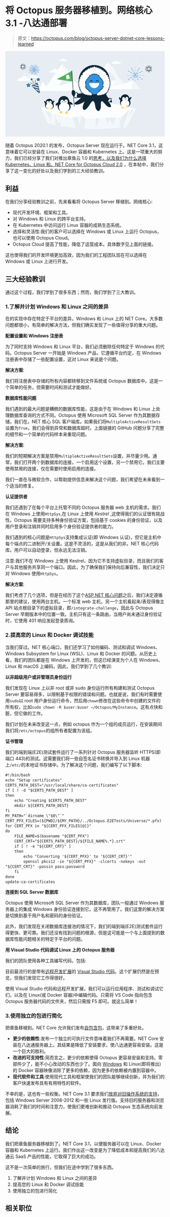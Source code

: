 # 将 Octopus 服务器移植到。网络核心 3.1 -八达通部署

> 原文：<https://octopus.com/blog/octopus-server-dotnet-core-lessons-learned>

[![Lessons learned porting Octopus Server to .NET Core 3.1](img/d474ecc0ec20eb01580b0656146e3e93.png)](#)

随着 Octopus 2020.1 的发布，Octopus Server 现在运行于。NET Core 3.1，这意味着它可以安装在 Linux、Docker 容器和 Kubernetes 上。这是一项重大的努力，我们已经分享了我们对推出章鱼云 1.0 的[思考，以及](/blog/octopus-cloud-1.0-reflections)[我们为什么选择 Kubernetes、Linux 和。NET Core for Octopus Cloud 2.0](/blog/octopus-cloud-v2-why-kubernetes) ，在本帖中，我们分享了这一变化的好处以及我们学到的三大经验教训。

## 利益

在我们分享经验教训之前，先来看看将 Octopus Server 移植到。网络核心:

*   现代开发环境、框架和工具。
*   对 Windows 和 Linux 的跨平台支持。
*   在 Kubernetes 中访问运行 Linux 容器的成熟生态系统。
*   选择和灵活性:我们的客户可以选择在 Windows 或 Linux 上运行 Octopus，也可以使用 Octopus Cloud。
*   Octopus Cloud 提高了性能，降低了运营成本。具体数字见上面的链接。

这也使得我们的开发环境更加高效，因为我们的工程团队现在可以选择在 Windows 或 Linux 上进行开发。

## 三大经验教训

通过这个过程，我们学到了很多东西；然而，我们学到了三大教训。

### 1.了解并计划 Windows 和 Linux 之间的差异

在的实现中存在特定于平台的差异。Windows 和 Linux 上的 NET Core。大多数问题都很小，有简单的解决方法，但我们确实发现了一些值得分享的重大问题。

**配置设置和 Windows 注册表**

为了同时支持 Windows 和 Linux 平台，我们必须删除任何特定于 Windows 的代码。Octopus Server 一开始是 Windows 产品，它遵循平台约定，在 Windows 注册表中存储了一些配置设置，这对 Linux 来说是个问题。

**解决方案**:

我们将注册表中存储的所有内容都转移到文件系统或 Octopus 数据库中。这是一个简单的任务，但需要时间和测试才能做好。

**数据库性能问题**

我们遇到的最大问题是糟糕的数据库性能，这是由于在 Windows 和 Linux 上处理数据库查询的方式不同。Octopus 使用 Microsoft SQL Server 作为其数据存储，我们在。NET 核心 SQL 客户端库。如果我们将`MultipleActiveResultSets`设置为`True`，我们会得到异常和数据库超时。上面链接的 GitHub 问题分享了完整的细节和一个简单的代码样本来重现问题。

**解决方案**:

我们的短期解决方案是禁用`MultipleActiveResultSets`设置，并尽量少用。通常，我们打开两个到数据库的连接，一个启用这个设置，另一个禁用它。我们主要使用禁用的连接，仅在需要时使用启用的连接。

我们一直在与微软合作，以帮助提供信息来解决这个问题，我们希望在未来看到一个适当的修复。

**认证提供者**

我们还遇到了在每个平台上托管不同的 Octopus 服务器 web 主机的需求。我们在 Windows 上使用`HttpSys`,在 Linux 上使用 *Kestrel* ,这使得我们的认证很有挑战性。Octopus 需要支持多种身份验证方案，包括基于 cookies 的身份验证，以及用户登录和注销并同时启用多个身份验证提供者的能力。

我们遇到的核心问题是`HttpSys`支持集成认证(即 Windows 认证)，但它是主机中每个端点的二进制开/关设置。这是不灵活的，这是从我们的非。NET 核心代码库。用户可以自动登录，但永远无法注销。

注意:我们不在 Windows 上使用 Kestrel，因为它不支持虚拟目录，而且我们的客户与其他服务共享同一个端口。因此，为了确保我们保持向后兼容性，我们决定只对 Windows 使用`HttpSys`。

**解决方案**:

我们考虑了几个选项，但是在经历了这个[ASP.NET 核心问题](https://github.com/dotnet/aspnetcore/issues/5888)之后，我们决定遵循那里的建议，使用两台主机。一个标准 web 主机，另一个主机看起来/表现得像主 API 站点根目录下的虚拟目录，即`/integrate-challenge`，因此与 Octopus Server 早期版本中的位置一致。主机只有这一条路由，当用户尚未通过身份验证时，它使用 401 响应发起登录质询。

### 2.提高您的 Linux 和 Docker 调试技能

当我们穿过。NET 核心端口，我们还学习了如何编码、测试和调试 Windows、Windows Subsystem for Linux (WSL)、Linux 和 Docker 的问题。从历史上看，我们的团队都是在 Windows 上开发的，但这已经演变为个人在 Windows、Linux 和 macOS 上编码，因此，我们学到了几个教训:

**以非超级用户或非管理员身份运行**

我们发现在 Linux 上以非 root 或非 sudo 身份运行所有构建和测试 Octopus Server 要容易得多，以限制基于权限的错误和问题。也就是说，我们有时需要使用`sudo`以 root 用户身份运行命令，然后用`chown`修改在这些命令中创建的文件的所有权，比如`sudo chown -R $user:$user ~/Octopus/MyInstance`。这有点快和脏，但它做的工作。

我们计划在未来改变这一点，例如 octopus 作为一个组的成员运行，在安装期间我们将`/etc/octopus`的组所有者配置为该组。

**证书管理**

我们的端到端(E2E)测试套件运行了一系列针对 Octopus 服务器监听 HTTPS(即端口 443)的测试。这需要我们将一些自签名证书转换并导入到 Linux 机器上`/etc/`的本地证书存储中。为了解决这个问题，我们编写了以下脚本:

```
#!/bin/bash
echo "Setup certificates"
CERTS_PATH_DEST="/usr/local/share/ca-certificates"
if [ ! -d "$CERTS_PATH_DEST" ]
then
    echo "Creating $CERTS_PATH_DEST"
    mkdir ${CERTS_PATH_DEST}
fi
MY_PATH="`dirname \"$0\"`"
CERT_PFX_FILES=(${PWD}/${MY_PATH}/../Octopus.E2ETests/Universe/*.pfx)
for CERT_PFX in "${CERT_PFX_FILES[@]}"
do
    FILE_NAME=$(basename "$CERT_PFX")
    CERT_CRT="${CERTS_PATH_DEST}/${FILE_NAME%.*}.crt"
    if [ ! -e "${CERT_CRT}" ]
    then
        echo "Converting '${CERT_PFX}' to '${CERT_CRT}'"
        openssl pkcs12 -in "${CERT_PFX}" -clcerts -nokeys -out "${CERT_CRT}" -passin pass:password
    fi
done
update-ca-certificates 
```

**连接到 SQL Server 数据库**

Octopus 使用 Microsoft SQL Server 作为其数据库，团队一般通过 Windows 服务器上的集成 Windows 身份验证连接到它。这不再管用了。我们这里的解决方案是切换到基于用户名和密码的身份验证。

此外，我们发现在关闭数据库连接池的情况下，我们的端到端(E2E)测试套件运行得更快、更可靠。我们还没有找到问题的根源，但是这可能是一个与上面提到的数据库性能问题相关的特定于平台的问题。

**用 Visual Studio 代码调试 Linux 上的 Octopus 服务器**

我们的团队使用各种工具编写代码，包括:

目前最流行的是带有[远程开发扩展](https://aka.ms/vscode-remote/download/extension)的 [Visual Studio 代码](https://code.visualstudio.com/)。这个扩展仍然是在预览，但我们发现它工作得很好。

使用 Visual Studio 代码和远程开发扩展，我们可以运行应用程序、测试和调试它们，以及在 Linux(或 Docker 容器)中编辑代码。只需将 VS Code 指向包含 Octopus 服务器代码的文件夹，然后只需按 F5 即可。就这么简单！

### 3.使用独立的包进行简化

把章鱼移植到。NET Core 允许我们发布[自包含包](https://www.hanselman.com/blog/MakingATinyNETCore30EntirelySelfcontainedSingleExecutable.aspx)，这带来了多重好处。

*   **更少的依赖性**:发布一个独立的可执行文件意味着我们不再需要。NET Core 安装在八达通服务器上。其结果是降低了安装要求，使八达通更容易安装。这是一个巨大的胜利。
*   **改进的可支持性**:简而言之，更少的依赖使得 Octopus 更容易安装和支持。零部件少了，能不小心改动的东西也少了。面向 [Windows](https://hub.docker.com/r/octopusdeploy/octopusdeploy) 和 Linux(即将推出)的 Docker 容器映像消除了更多的依赖，因为更多的依赖被内置到容器中。
*   **现代软件和工具**:使用现代工具和框架使我们的团队能够继续创新，并为我们的客户快速发布具有有用特性的软件。

不幸的是，这也有一些权衡。NET Core 3.1 要求我们[放弃对旧操作系统的支持](/blog/raising-minimum-requirements-for-octopus-server)，包括 Windows Server 2008-2012 和一些 Linux 发行版。支持旧的服务器和浏览器消耗了我们的时间和注意力，使我们更难创新和推动 Octopus 生态系统向前发展。

## 结论

我们把章鱼服务器移植到了。NET Core 3.1，以便服务器可以在 Linux、Docker 容器和 Kubernetes 上运行。我们作出这一改变是为了降低成本和提高我们的八达通云 SaaS 产品的性能，它取得了巨大的成功。

这不是一次简单的旅行，但我们在途中学到了很多东西。

1.  了解并计划 Windows 和 Linux 之间的差异
2.  提高您的 Linux 和 Docker 调试技能
3.  使用独立的包进行简化

## 相关职位